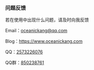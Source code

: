 ### 问题反馈

若在使用中出现什么问题，请及时向我反馈

Email：oceanickang@qq.com

Blog：https://www.oceanickang.com

QQ：[2573226076](//wpa.qq.com/msgrd?v=3&uin=2573226076&site=qq&menu=yes)

QQ群：[850238761](//shang.qq.com/wpa/qunwpa?idkey=d3b7d66814063b2741d53b8f26ea8c4c17410b173b87353d2d0794833f247ec5)

